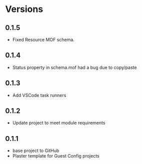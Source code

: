 # Versions

## 0.1.5

- Fixed Resource MOF schema.

## 0.1.4

- Status property in schema.mof had a bug due to copy/paste

## 0.1.3

- Add VSCode task runners

## 0.1.2

- Update project to meet module requirements

## 0.1.1

- base project to GitHub
- Plaster template for Guest Config projects
